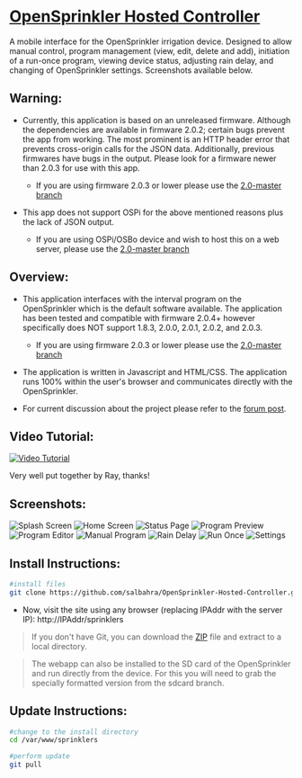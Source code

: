 [OpenSprinkler Hosted Controller](http://salbahra.github.io/OpenSprinkler-Hosted-Controller)
========================

A mobile interface for the OpenSprinkler irrigation device. Designed to allow manual control, program management (view, edit, delete and add), initiation of a run-once program, viewing device status, adjusting rain delay, and changing of OpenSprinkler settings. Screenshots available below.

Warning:
--------

+ Currently, this application is based on an unreleased firmware. Although the dependencies are available in firmware 2.0.2; certain bugs prevent the app from working. The most prominent is an HTTP header error that prevents cross-origin calls for the JSON data. Additionally, previous firmwares have bugs in the output. Please look for a firmware newer than 2.0.3 for use with this app.
  + If you are using firmware 2.0.3 or lower please use the [2.0-master branch](https://github.com/salbahra/OpenSprinkler-Hosted-Controller/tree/2.0-master)

+ This app does not support OSPi for the above mentioned reasons plus the lack of JSON output.
  + If you are using OSPi/OSBo device and wish to host this on a web server, please use the [2.0-master branch](https://github.com/salbahra/OpenSprinkler-Hosted-Controller/tree/2.0-master)

Overview:
---------

+ This application interfaces with the interval program on the OpenSprinkler which is the default software available. The application has been tested and compatible with firmware 2.0.4+ however specifically does NOT support 1.8.3, 2.0.0, 2.0.1, 2.0.2, and 2.0.3.
  + If you are using firmware 2.0.3 or lower please use the [2.0-master branch](https://github.com/salbahra/OpenSprinkler-Hosted-Controller/tree/2.0-master)

+ The application is written in Javascript and HTML/CSS. The application runs 100% within the user's browser and communicates directly with the OpenSprinkler.

+ For current discussion about the project please refer to the [forum post](http://rayshobby.net/phpBB3/viewtopic.php?f=2&t=154). 

Video Tutorial:
---------------
[![Video Tutorial](https://img.youtube.com/vi/5pYHsMZSj6w/0.jpg)](https://www.youtube.com/watch?v=5pYHsMZSj6w)

Very well put together by Ray, thanks!

Screenshots:
------------

![Splash Screen](http://albahra.com/journal/wp-content/uploads/2013/07/startup-iphone5-retina-175x300.png) ![Home Screen](http://albahra.com/journal/wp-content/uploads/2014/02/iOS-Simulator-Screen-shot-Jan-26-2014-7.15.37-PM-169x300.png) ![Status Page](http://albahra.com/journal/wp-content/uploads/2014/02/iOS-Simulator-Screen-shot-Jan-26-2014-7.15.45-PM-169x300.png) ![Program Preview](http://albahra.com/journal/wp-content/uploads/2014/02/iOS-Simulator-Screen-shot-Feb-9-2014-4.25.52-PM-169x300.png) ![Program Editor](http://albahra.com/journal/wp-content/uploads/2014/02/iOS-Simulator-Screen-shot-Jan-26-2014-7.24.09-PM-169x300.png) ![Manual Program](http://albahra.com/journal/wp-content/uploads/2014/02/iOS-Simulator-Screen-shot-Jan-26-2014-7.24.18-PM-169x300.png) ![Rain Delay](http://albahra.com/journal/wp-content/uploads/2014/02/iOS-Simulator-Screen-shot-Feb-9-2014-4.23.45-PM-169x300.png) ![Run Once](http://albahra.com/journal/wp-content/uploads/2014/02/iOS-Simulator-Screen-shot-Jan-26-2014-7.24.54-PM-169x300.png) ![Settings](http://albahra.com/journal/wp-content/uploads/2014/02/iOS-Simulator-Screen-shot-Feb-9-2014-4.26.09-PM-169x300.png)


Install Instructions:
---------------------

```sh
#install files
git clone https://github.com/salbahra/OpenSprinkler-Hosted-Controller.git /var/www/sprinklers

```

+ Now, visit the site using any browser (replacing IPAddr with the server IP): http://IPAddr/sprinklers

> If you don't have Git, you can download the [ZIP](https://github.com/salbahra/OpenSprinkler-Controller/archive/master.zip) file and extract to a local directory.

> The webapp can also be installed to the SD card of the OpenSprinkler and run directly from the device. For this you will need to grab the specially formatted version from the sdcard branch.

Update Instructions:
--------------------

```sh
#change to the install directory
cd /var/www/sprinklers

#perform update
git pull
```
